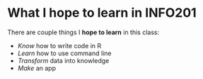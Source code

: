 # What I hope to learn in INFO201
There are couple things I **hope to learn** in this class:
* *Know* how to write code in R
* *Learn* how to use command line
* *Transform* data into knowledge
* *Make* an app
